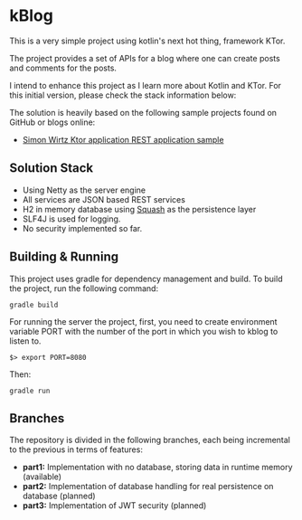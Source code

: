 # kBlog

This is a very simple project using kotlin's next hot thing, framework KTor.

The project provides a set of APIs for a blog where one can create posts and comments for the posts.

I intend to enhance this project as I learn more about Kotlin and KTor. For this initial version, please check the stack information below:

The solution is heavily based on the following sample projects found on GitHub or blogs online:

- [Simon Wirtz Ktor application REST application sample](https://github.com/s1monw1/ktor_application)


## Solution Stack

- Using Netty as the server engine
- All services are JSON based REST services
- H2 in memory database using [Squash](https://github.com/orangy/squash) as the persistence layer
- SLF4J is used for logging.
- No security implemented so far.

## Building & Running

This project uses gradle for dependency management and build. To build the project, run the following command:

```
gradle build
```

For running the server the project, first, you need to create environment variable PORT with the number of the port in which you wish to kblog to listen to.

```$> export PORT=8080```

Then:

```
gradle run
```

## Branches

The repository is divided in the following branches, each being incremental to the previous in terms of features:

- **part1:** Implementation with no database, storing data in runtime memory (available)
- **part2:** Implementation of database handling for real persistence on database (planned)
- **part3:** Implementation of JWT security (planned)

